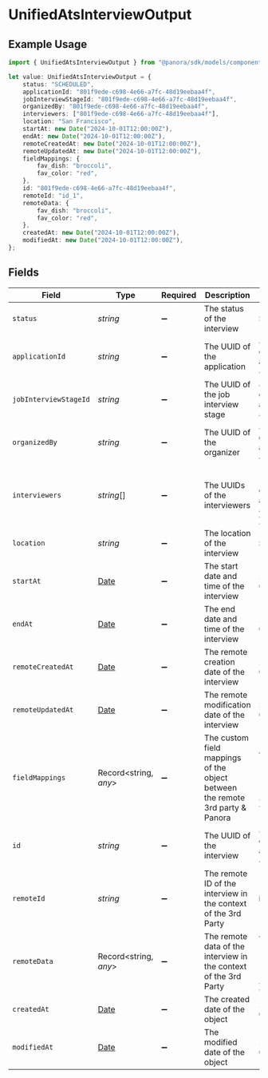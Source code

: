 # UnifiedAtsInterviewOutput

## Example Usage

```typescript
import { UnifiedAtsInterviewOutput } from "@panora/sdk/models/components";

let value: UnifiedAtsInterviewOutput = {
    status: "SCHEDULED",
    applicationId: "801f9ede-c698-4e66-a7fc-48d19eebaa4f",
    jobInterviewStageId: "801f9ede-c698-4e66-a7fc-48d19eebaa4f",
    organizedBy: "801f9ede-c698-4e66-a7fc-48d19eebaa4f",
    interviewers: ["801f9ede-c698-4e66-a7fc-48d19eebaa4f"],
    location: "San Francisco",
    startAt: new Date("2024-10-01T12:00:00Z"),
    endAt: new Date("2024-10-01T12:00:00Z"),
    remoteCreatedAt: new Date("2024-10-01T12:00:00Z"),
    remoteUpdatedAt: new Date("2024-10-01T12:00:00Z"),
    fieldMappings: {
        fav_dish: "broccoli",
        fav_color: "red",
    },
    id: "801f9ede-c698-4e66-a7fc-48d19eebaa4f",
    remoteId: "id_1",
    remoteData: {
        fav_dish: "broccoli",
        fav_color: "red",
    },
    createdAt: new Date("2024-10-01T12:00:00Z"),
    modifiedAt: new Date("2024-10-01T12:00:00Z"),
};
```

## Fields

| Field                                                                                         | Type                                                                                          | Required                                                                                      | Description                                                                                   | Example                                                                                       |
| --------------------------------------------------------------------------------------------- | --------------------------------------------------------------------------------------------- | --------------------------------------------------------------------------------------------- | --------------------------------------------------------------------------------------------- | --------------------------------------------------------------------------------------------- |
| `status`                                                                                      | *string*                                                                                      | :heavy_minus_sign:                                                                            | The status of the interview                                                                   | SCHEDULED                                                                                     |
| `applicationId`                                                                               | *string*                                                                                      | :heavy_minus_sign:                                                                            | The UUID of the application                                                                   | 801f9ede-c698-4e66-a7fc-48d19eebaa4f                                                          |
| `jobInterviewStageId`                                                                         | *string*                                                                                      | :heavy_minus_sign:                                                                            | The UUID of the job interview stage                                                           | 801f9ede-c698-4e66-a7fc-48d19eebaa4f                                                          |
| `organizedBy`                                                                                 | *string*                                                                                      | :heavy_minus_sign:                                                                            | The UUID of the organizer                                                                     | 801f9ede-c698-4e66-a7fc-48d19eebaa4f                                                          |
| `interviewers`                                                                                | *string*[]                                                                                    | :heavy_minus_sign:                                                                            | The UUIDs of the interviewers                                                                 | [<br/>"801f9ede-c698-4e66-a7fc-48d19eebaa4f"<br/>]                                            |
| `location`                                                                                    | *string*                                                                                      | :heavy_minus_sign:                                                                            | The location of the interview                                                                 | San Francisco                                                                                 |
| `startAt`                                                                                     | [Date](https://developer.mozilla.org/en-US/docs/Web/JavaScript/Reference/Global_Objects/Date) | :heavy_minus_sign:                                                                            | The start date and time of the interview                                                      | 2024-10-01T12:00:00Z                                                                          |
| `endAt`                                                                                       | [Date](https://developer.mozilla.org/en-US/docs/Web/JavaScript/Reference/Global_Objects/Date) | :heavy_minus_sign:                                                                            | The end date and time of the interview                                                        | 2024-10-01T12:00:00Z                                                                          |
| `remoteCreatedAt`                                                                             | [Date](https://developer.mozilla.org/en-US/docs/Web/JavaScript/Reference/Global_Objects/Date) | :heavy_minus_sign:                                                                            | The remote creation date of the interview                                                     | 2024-10-01T12:00:00Z                                                                          |
| `remoteUpdatedAt`                                                                             | [Date](https://developer.mozilla.org/en-US/docs/Web/JavaScript/Reference/Global_Objects/Date) | :heavy_minus_sign:                                                                            | The remote modification date of the interview                                                 | 2024-10-01T12:00:00Z                                                                          |
| `fieldMappings`                                                                               | Record<string, *any*>                                                                         | :heavy_minus_sign:                                                                            | The custom field mappings of the object between the remote 3rd party & Panora                 | {<br/>"fav_dish": "broccoli",<br/>"fav_color": "red"<br/>}                                    |
| `id`                                                                                          | *string*                                                                                      | :heavy_minus_sign:                                                                            | The UUID of the interview                                                                     | 801f9ede-c698-4e66-a7fc-48d19eebaa4f                                                          |
| `remoteId`                                                                                    | *string*                                                                                      | :heavy_minus_sign:                                                                            | The remote ID of the interview in the context of the 3rd Party                                | id_1                                                                                          |
| `remoteData`                                                                                  | Record<string, *any*>                                                                         | :heavy_minus_sign:                                                                            | The remote data of the interview in the context of the 3rd Party                              | {<br/>"fav_dish": "broccoli",<br/>"fav_color": "red"<br/>}                                    |
| `createdAt`                                                                                   | [Date](https://developer.mozilla.org/en-US/docs/Web/JavaScript/Reference/Global_Objects/Date) | :heavy_minus_sign:                                                                            | The created date of the object                                                                | 2024-10-01T12:00:00Z                                                                          |
| `modifiedAt`                                                                                  | [Date](https://developer.mozilla.org/en-US/docs/Web/JavaScript/Reference/Global_Objects/Date) | :heavy_minus_sign:                                                                            | The modified date of the object                                                               | 2024-10-01T12:00:00Z                                                                          |